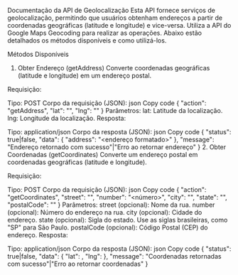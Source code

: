 Documentação da API de Geolocalização
Esta API fornece serviços de geolocalização, permitindo que usuários obtenham endereços a partir de coordenadas geográficas (latitude e longitude) e vice-versa. Utiliza a API do Google Maps Geocoding para realizar as operações. Abaixo estão detalhados os métodos disponíveis e como utilizá-los.

Métodos Disponíveis
1. Obter Endereço (getAddress)
Converte coordenadas geográficas (latitude e longitude) em um endereço postal.

Requisição:

Tipo: POST
Corpo da requisição (JSON):
json
Copy code
{
    "action": "getAddress",
    "lat": "<latitude>",
    "lng": "<longitude>"
}
Parâmetros:
lat: Latitude da localização.
lng: Longitude da localização.
Resposta:

Tipo: application/json
Corpo da resposta (JSON):
json
Copy code
{
    "status": true|false,
    "data": {
        "address": "<endereço formatado>"
    },
    "message": "Endereço retornado com sucesso"|"Erro ao retornar endereço"
}
2. Obter Coordenadas (getCoordinates)
Converte um endereço postal em coordenadas geográficas (latitude e longitude).

Requisição:

Tipo: POST
Corpo da requisição (JSON):
json
Copy code
{
    "action": "getCoordinates",
    "street": "<rua>",
    "number": "<número>",
    "city": "<cidade>",
    "state": "<sigla do estado>",
    "postalCode": "<CEP>"
}
Parâmetros:
street (opcional): Nome da rua.
number (opcional): Número do endereço na rua.
city (opcional): Cidade do endereço.
state (opcional): Sigla do estado. Use as siglas brasileiras, como "SP" para São Paulo.
postalCode (opcional): Código Postal (CEP) do endereço.
Resposta:

Tipo: application/json
Corpo da resposta (JSON):
json
Copy code
{
    "status": true|false,
    "data": {
        "lat": <latitude>,
        "lng": <longitude>
    },
    "message": "Coordenadas retornadas com sucesso"|"Erro ao retornar coordenadas"
}
